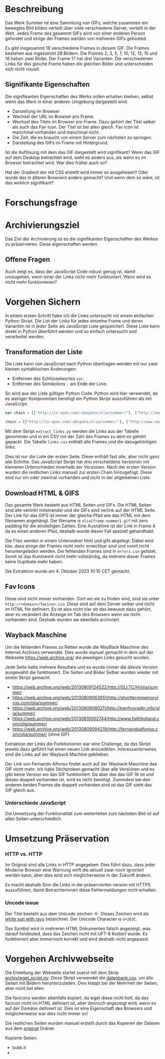 # Beschreibung

Das Werk Summer ist eine Sammlung von GIFs, welche zusammen ein bewegtes Bild bilden verteilt über viele verschiedene Server, verteilt in der Welt. Jedes Frame des gesammt GIFs wird von einer anderen Person gehostet und einige der Frames werden von mehreren GIFs gehosted.

Es gibt insgesammt 18 verschiedene Frames in diesem GIF. Die Frames bestehen aus ingesammt 28 Bildern. Die Frames 2, 3, 5, 7, 10, 12, 13, 15 und 18 haben zwei Bilder. Der Frame 17 hat drei Varianten. Die verschiedenen Links für das gleiche Frame haben die gleichen Bilder und unterscheiden sich nicht visuell.

## Signifikante Eigenschaften
Die signifikanten Eigenschaften des Werks sollen erhalten bleiben, selbst wenn das Werk in einer anderen Umgebung dargestellt wird.

- Darstellung im Browser
- Wechsel der URL im Browser pro Frame.
- Wechsel des Titels im Browser pro Frame. Dazu gehört der Titel selber als auch das Fav Icon. Der Titel ist bei allen gleich. Fav icon ist manchmal vorhanden und manchmal nicht.
- Die Zeit, die es braucht von einem Server zum nächsten zu springen.
- Darstellung des GIFs im Frame mit Hintergrund.

Ist die Auflösung mit dem das GIF dargestellt wird signifikant? Wenn das GIF auf dem Desktop betrachtet wird, sieht es anders aus, als wenn es im Browser betrachtet wird. War dies früher auch so?

Hat der Gradient der mit CSS erstellt wird immer so ausgehesen? Oder wurde das in älteren Browsern anders gemacht? Und wenn dem so wäre, ist
das wirklich signifikant?

# Forschungsfrage

# Archivierungsziel
Das Ziel der Archivierung ist es die signifikanten Eigenschaften des Werkes zu präservieren. Diese eigenschaften werden 


## Offene Fragen
Auch zeigt es, dass der JavaScript Code robust genug ist, damit umzugehen, wenn einer der Links nicht mehr funktioniert. Wann wird es nicht mehr funktionieren?


# Vorgehen Sichern
In einem ersten Schritt habe ich die Links untersucht mit einem einfachen Python Skript. Die List der Links für jedes einzelne Frame und deren Varianten ist in jeder Seite als JavaScript Liste gespeichert. Diese Liste kann direkt in Python überführt werden und so einfach untersucht und verarbeitet werden.

## Transformation der Liste
Die Liste kann von JavaScript nach Python übertragen werden mit nur zwei kleinen syntaktischen Änderungen:

- Entfernen des Schlüsselwortes `var`.
- Entfernen des Semikolons `;` am Ende der Linie.

So wird aus der Liste gültiger Python Code. Python wird hier verwendet, da es weniger Komponenten benötigt ein Python Skript auszuführen als mit JavaScript.

```javascript
var chain = [["http://1x-upon.com/~despens/olia/summer/"], ["http://www.newrafael.com/olia/summer/", "http://www.entropy8.com/olia/summer/"], ["http://saskia-aldinger.com/olia/summer/"], ["http://www.sebastianschmieg.com/olia/summer/"], ["http://GLI.TC/H/olia/summer/", "http://www.constantdullaart.com/olia/summer/"], ["http://jonaslund.biz/olia/summer/"], ["http://thxalot.org/olia/summer/"], ["http://www.raquelmeyers.com/olia/summer/"], ["http://www.anthonyantonellis.com/olia/summer/"], ["http://www.emiliegervais.com/olia/summer/"], ["http://kimasendorf.com/olia/summer/"], ["http://shorttermmemoryloss.com/olia/summer/"], ["http://todayandtomorrow.net/olia/summer/"], ["http://benfinoradin.info/olia/summer/"], ["http://www.leegte.org/olia/summer/"], ["http://www.faithholland.com/olia/summer/", "http://fernandoalfonso.com/olia/summer/"], ["http://www.evan-roth.com/olia/summer/"], ["http://k0a1a.net/olia/summer/"]];
```

```python
chain = [["http://1x-upon.com/~despens/olia/summer/"], ["http://www.newrafael.com/olia/summer/", "http://www.entropy8.com/olia/summer/"], ["http://saskia-aldinger.com/olia/summer/"], ["http://www.sebastianschmieg.com/olia/summer/"], ["http://GLI.TC/H/olia/summer/", "http://www.constantdullaart.com/olia/summer/"], ["http://jonaslund.biz/olia/summer/"], ["http://thxalot.org/olia/summer/"], ["http://www.raquelmeyers.com/olia/summer/"], ["http://www.anthonyantonellis.com/olia/summer/"], ["http://www.emiliegervais.com/olia/summer/"], ["http://kimasendorf.com/olia/summer/"], ["http://shorttermmemoryloss.com/olia/summer/"], ["http://todayandtomorrow.net/olia/summer/"], ["http://benfinoradin.info/olia/summer/"], ["http://www.leegte.org/olia/summer/"], ["http://www.faithholland.com/olia/summer/", "http://fernandoalfonso.com/olia/summer/"], ["http://www.evan-roth.com/olia/summer/"], ["http://k0a1a.net/olia/summer/"]]
```

Mit dem Skript `extract_links.py` werden die Links aus der Tabelle genommen und in ein CSV mit der Zahl des Frames zu dem es gehört gepackt. Die Tabelle `links.csv` enthält alle Frames und die dazugehörtigen links.

Dies ist nur die Liste der ersten Seite. Diese enthält fast alle, aber nicht ganz alle Schritte. Das JavaScript Skript hat drei verscheidene Versionen mit kleineren Unterschieden innerhalb der Versionen. Nach der ersten Version wurden die restlichen Links manuell zur ersten Chain hinzugefügt. Diese sind nur ein oder zweimal vorhanden und nicht in der allgemeinen Liste.

## Download HTML & GIFS
Das gesamte Werk besteht aus HTML Seiten und GIFs. Die HTML Seiten sind alle verlinkt miteinander und die GIFs sind verlink auf der HTML Seite. Der Link für das GIFS ist immer der gleiche Pfad wie das HTML mit dem filenamen angehängt. Der filename is `olia{frame-nummer}.gif` mit zero padding für die einstelligen Zahlen. Eine Ausnahme ist der Link in Frame 4 da es einen anderen Pfad, deshalb wurde dieser Fall speziell gehandhabt.

Die Files werden in einem Unterordner html und gifs abgelegt. Dabei wird klar, dass einige der Frames nicht mehr erreichbar sind und somit nicht heruntergeladen werden. Die fehlenden Frames sind in `errors.csv` gelistet. Somit ist das Kunstwerk nicht mehr vollständig, da mehrere dieser Frames keine Duplikate mehr haben.

Die Extraktion wurde am 4. Oktober 2023 10:10 CET gemacht.

## Fav Icons
Diese sind nicht immer vorhanden. Dort wo sie zu finden sind, sind sie unter `http://<domain>/facicon.ico`. Diese sind auf dem Server selber und nicht im HTML file definiert. Es ist also nicht klar ob das bewusst dazu gehört, aber es verändert die Anzeige im Tab des Browsers wenn sie nicht vorhanden sind. Deshalb wurden sie ebenfalls archiviert.

## Wayback Maschine
Um die fehlenden Frames zu Retten wurde die WayBack Maschine des Internet Archives verwendet. Dies wurde manuel gemacht in dem auf
der Webseite https://web.archive.org/ die jeweiligen Links gesucht wurden.

Jede Seite hatte mehrere Resultate und es wurde immer die älteste Version ausgewählt die funktioniert. Die Seiten und Bilder Selber wurden wieder mit einem Skript gemacht.

- https://web.archive.org/web/20130809124522/http://GLI.TC/H/olia/summer/
- https://web.archive.org/web/20130809063951/http://shorttermmemoryloss.com/olia/summer/
- https://web.archive.org/web/20130809060211/http://benfinoradin.info/olia/summer/
- https://web.archive.org/web/20130810052744/http://www.faithholland.com/olia/summer/
- https://web.archive.org/web/20130809094219/http://fernandoalfonso.com/olia/summer/ (ohne GIF)


Extraktion der Links die Funktionieren war eine Challenge, da das Skript jeweils dazu geführt hat einen neuen Link anzuwählen. Interessanterweise, sind die Links auf der Wayback Machine geblieben.

Der Link von Fernando Alfonso findet auch auf der Wayback Maschine das GIF nicht mehr. Ich habe Stichproben gemacht über alle
Versionen und es gibt keine Version wo das GIF funktioniert. Da aber das das GIF 16 ist und dieses doppelt vorhanden ist, wird es nicht benötigt. Zumindest bei den anderen beiden Frames die doppelt vorhanden sind ist das GIF sieht das GIF gleich aus.

### Unterschiede JavaScript
Die Umsetzung der Funktionalität zum weiterleiten zum nächsten Bild ist auf allen Seiten unterschiedlich.

# Umsetzung Präservation


### HTTP vs. HTTP
Im Original sind alle Links in HTTP angegeben. Dies führt dazu, dass jeder Moderne Browser eine Warnung wirft die aktuell zwar noch ignoriert werden kann, aber dies wird sich möglicherweise in der Zukunft ändern.

Es macht deshalb Sinn die Links in der präservierten version mit HTTPS auszuführen, damit Betrachterinnen diese Fehlermeldungen nicht erhalten.

### Uncode issue

Der Titel besteht aus dem Unicode zeichen ☼. Dieses Zeichen wird als [white sun with rays](https://en.wikipedia.org/wiki/Miscellaneous_Symbols) bezeichnet. Der Unicode Character is `U+263C`.

Das Symbol wird in mehreren HTML Dokumenten falsch angezeigt, was darauf hindeuted, dass das Zeichen nicht mit UFT-8 Kodiert wurde. Es funktioniert aber immernoch korrekt und wird deshalb nicht angepasst.


# Vorgehen Archivwebseite
Die Erstellung der Webseite startet zuerst mit dem Skrip [archiv/wget_script.py](archiv/wget_script.py). Diese Skript verwendet die [datenbank.csv](datenbank.csv), um alle Seiten mit Bildern herunterzuladen. Dies klappt bei der Mehrheit der Seiten, aber nicht bei allen.

Die favicons werden ebenfalls kopiert, da wget diese nicht holt, da das facicon nicht im HTML definiert ist, aber dennoch angezeigt wird, wenn es auf der Domäne definiert ist. Dies ist eine Eigenschaft des Browsers und möglicherweise war dies nicht immer so!

Die restlichen Seiten wurden manuel erstellt durch das Kopieren der Dateien aus dem [original](original) Ordner.

Kopierte Seiten:

- bukk.it
- 